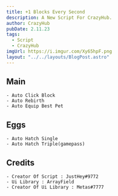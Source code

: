 ```yaml
---
title: +1 Blocks Every Second
description: A New Script For CrazyHub.
author: CrazyHub
pubDate: 2.11.23
tags:
  - Script
  - CrazyHub
imgUrl: https://i.imgur.com/Xy65hpF.png
layout: "../../layouts/BlogPost.astro"
---
```


## Main
```
- Auto Click Block
- Auto Rebirth
- Auto Equip Best Pet
```

## Eggs
```
- Auto Hatch Single
- Auto Hatch Triple(gamepass)
```

## Credits
```
- Creator Of Script : JustHey#9772
- Ui Library : ArrayField
- Creator Of Ui Library : Metas#7777
```
